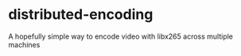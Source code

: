# distributed-encoding
A hopefully simple way to encode video with libx265 across multiple machines
